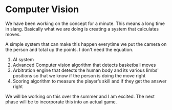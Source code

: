 # Computer Vision 

We have been working on the concept for a minute. This means a long time in slang. Basically what we are doing is creating a system that calculates moves. 

A simple system that can make this happen everytime we put the camera on the person and total up the points. I don't need the equation.  

1. AI system
2. Advanced Computer vision algorithm that detects basketball moves
3. Arbitration engine that detects the human body and its various limbs' positions so that we know if the person is doing the move right
4. Scoring algorithm to measure the player’s skill and if they get the answer right

We will be working on this over the summer and I am excited. The next phase will be to incorporate this into an actual game. 

